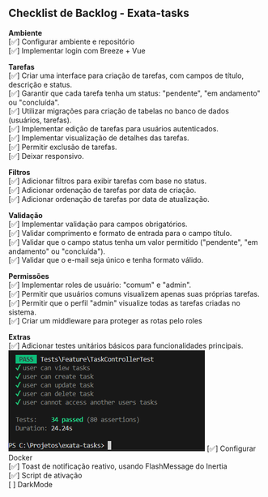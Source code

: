 ## Checklist de Backlog - Exata-tasks

**Ambiente**</br>
[✅] Configurar ambiente e repositório </br>
[✅] Implementar login com Breeze + Vue </br>

**Tarefas**</br>
[✅] Criar uma interface para criação de tarefas, com campos de título, descrição e status.</br>
[✅] Garantir que cada tarefa tenha um status: "pendente", "em andamento" ou "concluída".</br>
[✅] Utilizar migrações para criação de tabelas no banco de dados (usuários, tarefas).</br>
[✅] Implementar edição de tarefas para usuários autenticados.</br>
[✅] Implementar visualização de detalhes das tarefas.</br>
[✅] Permitir exclusão de tarefas.</br>
[✅] Deixar responsivo.</br>

**Filtros**</br>
[✅] Adicionar filtros para exibir tarefas com base no status.</br>
[✅] Adicionar ordenação de tarefas por data de criação.</br>
[✅] Adicionar ordenação de tarefas por data de atualização.</br>

**Validação**</br>
[✅] Implementar validação para campos obrigatórios.</br>
[✅] Validar comprimento e formato de entrada para o campo título.</br>
[✅] Validar que o campo status tenha um valor permitido ("pendente", "em andamento" ou "concluída").</br>
[✅] Validar que o e-mail seja único e tenha formato válido.</br>

**Permissões**</br>
[✅] Implementar roles de usuário: "comum" e "admin".</br>
[✅] Permitir que usuários comuns visualizem apenas suas próprias tarefas.</br>
[✅] Permitir que o perfil "admin" visualize todas as tarefas criadas no sistema.</br>
[✅] Criar um middleware para proteger as rotas pelo roles </br>

**Extras**</br>
[✅] Adicionar testes unitários básicos para funcionalidades principais.</br>
![alt text](image.png)
[✅] Configurar Docker </br>
[✅] Toast de notificação reativo, usando FlashMessage do Inertia </br>
[✅] Script de ativação </br>
[ ] DarkMode </br>



